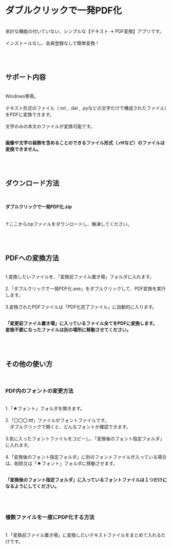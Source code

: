 # ダブルクリックで一発PDF化<br>
<br>
余計な機能の付いていない、シンプルな【テキスト → PDF変換】アプリです。<br>
<br>
インストールなし、会員登録なしで簡単変換！<br>
<br>
<br>
<br>

## サポート内容<br>
<br>
Windows専用。<br>
<br>
テキスト形式のファイル（.txt , .dat , .pyなどの文字だけで構成されたファイル）をPDFに変換できます。<br>
<br>
文字のみの本文のファイルが変換可能です。<br>
<br>

**画像や文字の装飾を含めることのできるファイル形式（.rtfなど）のファイルは変換できません。** <br>
<br>
<br>
<br>

## ダウンロード方法<br>
<br>

**ダブルクリックで一発PDF化.zip** <br>
<br>  
↑ここからzipファイルをダウンロードし、解凍してください。<br>
<br>
<br>
<br>

## PDFへの変換方法<br>
<br>
1.変換したいファイルを、「変換前ファイル置き場」フォルダに入れます。<br>
<br>
2.「ダブルクリックで一発PDF化.exe」をダブルクリックして、PDF変換を実行します。<br>
<br>
3.変換されたPDFファイルは「PDF化完了ファイル」に自動的に入ります。<br>
<br>

**「変更前ファイル置き場」に入っているファイル全てをPDFに変換します。** <br>
**変換不要になったファイルは別の場所に移動させてください。** <br>
<br>
<br>
<br>

## その他の使い方<br>
<br>

### PDF内のフォントの変更方法<br>
<br>
1.「★フォント」フォルダを開きます。<br>
<br>
2.「〇〇〇.ttf」ファイルがフォントファイルです。<br>
　ダブルクリックで開くと、どんなフォントか確認できます。<br>
<br>
3.気に入ったフォントファイルをコピーし、「変換後のフォント指定フォルダ」に入れます。<br>
<br>
4.「変換後のフォント指定フォルダ」に別のフォントファイルが入っている場合は、削除又は「★フォント」フォルダに移動させます。<br>
<br>

**「変換後のフォント指定フォルダ」に入っているフォントファイルは１つだけになるようにしてください。** <br>
<br>
<br>
<br>

 ### 複数ファイルを一度にPDF化する方法<br>
<br>
1.「変換前ファイル置き場」に変換したいテキストファイルをまとめて入れるだけです。<br>
